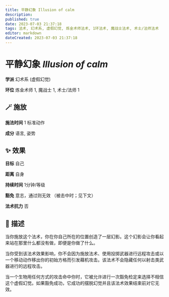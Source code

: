 ```yaml
---
title: 平静幻象 Illusion of calm
description: 
published: true
date: 2023-07-03 21:37:18
tags: 法术, 幻术系, 虚假幻觉, 炼金术师法术, 1环法术, 魔战士法术, 术士/法师法术
editor: markdown
dateCreated: 2023-07-03 21:37:18
---
```


# **平静幻象** *Illusion of calm*

**学派** 幻术系 (虚假幻觉) 

**环位** 炼金术师 1, 魔战士 1, 术士/法师 1

## 🪄 施放

**施法时间** 1 标准动作

**成分** 语言, 姿势

## ✨ 效果 

**目标** 自己 

**距离** 自身  

**持续时间** 1分钟/等级 

**豁免** 意志，通过则无效 （被击中时；见下文）

**法术抗力** 否

## 📖 描述

当你施放这个法术，你在你自己所在的位置创造了一层幻影。这个幻影会让你看起来站在那里什么都没有做，即便是你做了什么。

当你受到该法术效果影响，你不会因为施放法术、使用投掷武器进行远程攻击或以一个移动动作移出你的初始方格而引发藉机攻击。该法术不会隐藏任何以射击类武器进行的远程攻击。

当一个生物用任何方式的攻击命中你时，它被允许进行一次豁免检定来选择不相信这个虚假幻觉。如果豁免成功，它成功的摆脱幻觉并且该法术效果结束前对它无效。
    